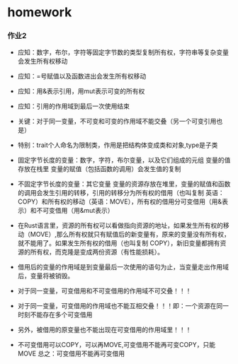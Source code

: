 # homework

### 作业2
- 应知：数字，布尔，字符等固定字节数的类型复制所有权，字符串等复杂变量会发生所有权移动 
- 应知：=号赋值以及函数进出会发生所有权移动
- 应知：用&表示引用，用mut表示可变的所有权
- 应知：引用的作用域到最后一次使用结束
- 关键：对于同一变量，不可变和可变的作用域不能交叠（另一个可变引用也是）
- 特别：trait个人命名为限制类，作用是把结构体变成类和对象,type是子类


- 固定字节长度的变量：数字，字符，布尔变量，以及它们组成的元组  变量的值存放在栈里  变量的赋值（包括函数的调用）会发生值的复制
- 不固定字节长度的变量：其它变量 变量的资源存放在堆里，变量的赋值和函数的调用会发生引用的转移，引用的转移分为所有权的借用（也叫复制 英语：COPY）和所有权的移动（英语：MOVE），所有权的借用分可变借用（用&表示）和不可变借用（用&mut表示）

- 在Rust语言里，资源的所有权可以看做指向资源的地址，如果发生所有权的移动（MOVE）,那么所有权就只有赋值后的新变量有，原来的变量没有所有权，就不能用了。如果发生所有权的借用（也叫复制 COPY），新旧变量都拥有资源的所有权，而克隆是变成两份资源（有性能损耗）。


- 借用后的变量的作用域是到变量最后一次使用的语句为止，当变量走出作用域后，变量将被销毁。
- 对于同一变量，可变借用和不可变借用的作用域不可交叠！！！
- 对于同一变量，可变借用的作用域也不能互相交叠！！！即：一个资源在同一时刻不能存在多个可变借用
- 另外，被借用的原变量也不能出现在可变借用的作用域里！！！
- 不可变借用可以COPY，可以再MOVE,可变借用不能再可变COPY，只能MOVE 总之：可变借用不能再可变借用

